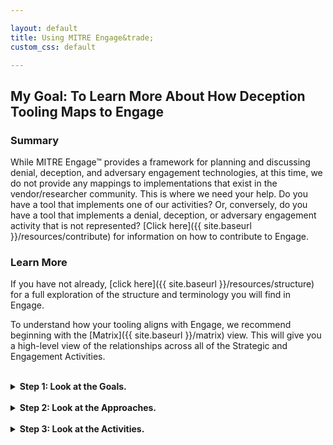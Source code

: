 ```yaml
---

layout: default
title: Using MITRE Engage&trade;
custom_css: default

---
```


## My Goal: To Learn More About How Deception Tooling Maps to Engage

### Summary

While MITRE Engage&trade; provides a framework for planning and discussing denial, deception, and adversary engagement 
technologies, at this time, we do not provide any mappings to implementations that exist in the vendor/researcher 
community. This is where we need your help. Do you have a tool that implements one of our activities? Or, conversely, do
you have a tool that implements a denial, deception, or adversary engagement activity that is not represented? 
[Click here]({{ site.baseurl }}/resources/contribute) for information on how to contribute to Engage. 

### Learn More

If you have not already, [click here]({{ site.baseurl }}/resources/structure) for a full exploration of the structure 
and terminology you will find in Engage.

To understand how your tooling aligns with Engage, we recommend beginning with the [Matrix]({{ site.baseurl }}/matrix) 
view. This will give you a high-level view of the relationships across all of the Strategic and Engagement Activities. 

<br>
<details>
<summary>
<b>Step 1: Look at the Goals.</b>
</summary>
<br>
<p>
Next, we recommend you examine each specific <a href="{{ site.baseurl }}/goals">Goal</a>. Read each definition. Does 
your tooling help defenders achieve a similar goal?
</p>
</details>
<br>

<details>
<summary>
<b>Step 2: Look at the Approaches.</b>
</summary>
<br>
<p>
If you answered yes, look at each of the <a href="{{ site.baseurl }}/approaches">Approaches</a> associated with the 
relevant goal(s). Does your tooling take a similar approach to achieve the desired outcome? 
</p>
</details>
<br>

<details>
<summary>
<b>Step 3: Look at the Activities.</b>
</summary>
<br>
<p>
If you answered yes again, take a look at each of the <a href="{{ site.baseurl }}/activities">Activities</a> associated 
with the relevant Approach(es). Does your tooling implement one of these Activities? 

Whether or not your tool maps directly to an Engage activity, we want to hear from you! In the future we would like to 
extend Engage to provide references to published examples of research, vendor products, etc. that implement a given 
activity. While we do not want Engage to advocate for a specific product, or provide so many implementation details so 
as to give away tells for a tool, we do want to help the community identify available tooling. 
</p>
</details>
<br>
